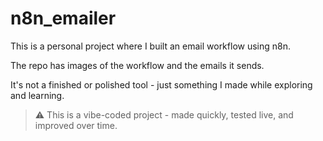 # n8n_emailer

This is a personal project where I built an email workflow using n8n.

The repo has images of the workflow and the emails it sends.

It's not a finished or polished tool - just something I made while exploring and learning.

> ⚠️ This is a vibe-coded project - made quickly, tested live, and improved over time.
